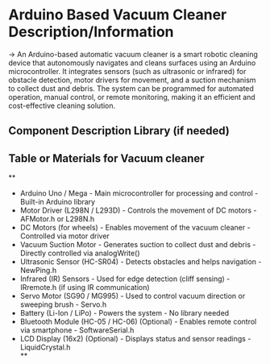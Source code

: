 <h1> Arduino Based Vacuum Cleaner Description/Information </h1>

->  An Arduino-based automatic vacuum cleaner is a smart robotic cleaning device that autonomously navigates and cleans surfaces using an Arduino microcontroller. It integrates sensors (such as ultrasonic or infrared) for obstacle detection, motor drivers for movement, and a suction mechanism to collect dust and debris. The system can be programmed for automated operation, manual control, or remote monitoring, making it an efficient and cost-effective cleaning solution.

 <h2> Component	Description	Library (if needed) </h2> 

<h2> Table or Materials for Vacuum cleaner </h2>

**<ul>
<li>Arduino Uno / Mega	- Main microcontroller for processing and control -	Built-in Arduino library </li>
<li>Motor Driver (L298N / L293D)	- Controls the movement of DC motors -	AFMotor.h or L298N.h </li>
<li>DC Motors (for wheels) -	Enables movement of the vacuum cleaner	- Controlled via motor driver </li>
<li>Vacuum Suction Motor -	Generates suction to collect dust and debris	- Directly controlled via analogWrite() </li>
<li>Ultrasonic Sensor (HC-SR04) -	Detects obstacles and helps navigation -	NewPing.h </li>
<li>Infrared (IR) Sensors	- Used for edge detection (cliff sensing) -	IRremote.h (if using IR communication) </li>
<li>Servo Motor (SG90 / MG995)	- Used to control vacuum direction or sweeping brush -	Servo.h </li>
<li>Battery (Li-Ion / LiPo)	- Powers the system	 - No library needed </li>
<li>Bluetooth Module (HC-05 / HC-06) (Optional) -	Enables remote control via smartphone	 - SoftwareSerial.h </li>
<li>LCD Display (16x2) (Optional)	- Displays status and sensor readings	- LiquidCrystal.h </li>** 
</ul>
